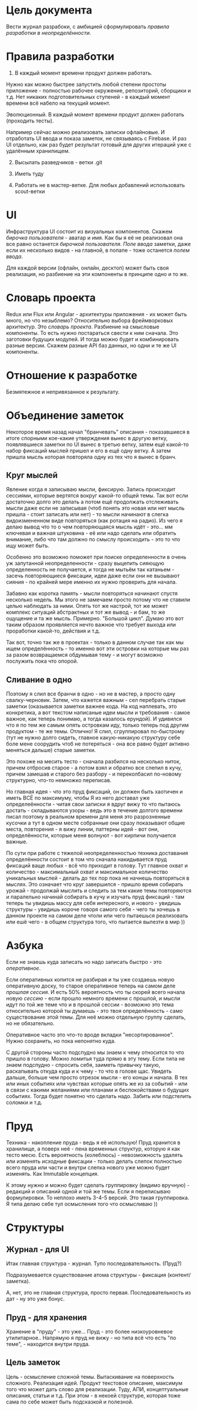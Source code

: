 # Цель документа

Вести журнал разрабоки, с амбицией сформулировать *правила разработки в неопределённости*.


# Правила разработки

1. В каждый момент времени продукт должен работать.

Нужно как можно быстрее запустить любой степени простоты приложение - полностью рабочее окружение, репозиторий, сборщики и т.д. Нет никаких подготовительных ступеней - в каждый момент времени всё набело на текущий момент.

Эволюционный. В каждый момент времени продукт должен работать (проходить тесты).

Например сейчас можно реализовать записки офлайновые. И отработать UI ввода и показа заметок, не связываясь с Firebase. И раз UI отдельно, как раз будет результат готовый для других итераций уже с удалённым хранилищем.

2. Высылать разведчиков - ветки .git

3. Иметь туду

4. Работать не в мастер-ветке. Для любых добавлений использовать scout-ветки


# UI

Инфраструктура UI состоит из визуальных компонентов. Скажем *бирочка пользователя* - аватар и имя. Как бы я её не реализовал она все равно останется *бирочкой пользователя*. *Поле ввода* заметки, даже если их несколько видов - на главной, в попапе - тоже останется *полем ввода*.

Для каждой версии (офлайн, онлайн, десктоп) может быть своя реализация, но разбиение на эти компоненты в принципе одно и то же.


# Словарь проекта

Redux или Flux или Angular - архитектуры приложения - их может быть много, но что незыблемо? Относительно выбора фреймворковых архитектур. Это *словарь проекта*. Разбиение на смысловые компоненты. То есть нужно постараться свести к ним сначала. Это заготовки будущих модулей. И тогда можно будет и комбинировать разные версии. Скажем разные API баз данных, но одни и те же UI компоненты.


# Отношение к разработке

Безмятежное и непривязанное к результату.


# Объединение заметок

Некоторое время назад начал "бранчевать" описания - показавшиеся в итоге спорными кое-какие утверждения вынес в другую ветку, появлявшиеся заметки по UI вынес в третью ветку, затем ещё какой-то набор фиксаций мыслей пришел и его в ещё одну ветку. А затем пришла мысль которая повторяла одну из тех что я вынес в бранч.

## Круг мыслей

Явление когда я записываю мысли, фиксирую. Запись происходит сессиями, которые вертятся вокруг какой-то общей темы. Так вот если достаточно долго это делать а потом ещё продолжать отслеживать мысли даже если не записывая (чтоб понять это новая или нет мысль пришла - стоит записать или нет) - то мысли начинают в слегка видоизмененном виде повторяться (как ротация на радио). Из чего я делаю вывод что то о чем повторяющаяся мысль идёт - это... мм ключевая и важная штуковина - её или надо сделать или обратить внимание, либо что там должно по смыслу происходить - это то что ищу может быть.

Особенно это возможно поможет при поиске определенности в очень уж запутанной неопределенности - сразу выцепить сияющую определенность не получается, и тогда не мытьём так катаньем - засечь повторяющиеся фиксации, идеи даже если они не вызывают сияния - по крайней мере именно их нужно проверить для начала.

Забавно как коротка память - мысли повторяться начинают спустя несколько недель. Мы этого не замечаем просто потому что не ставили целью наблюдать за ними. Опять тот же настрой, тот же может комплекс ситуаций абстрактных и тот же вывод - и бам, то же ощущение и та же мысль. Примерно. "Большой цикл". Думаю это вот таким образом проявляется нечто важное что требует выхода или проработки какой-то, действия и т.д.

Так вот, точно так же в проектах - только в данном случае так как мы ищем определённость - то именно вот эти островки на которые мы раз за разом возвращаемся обдумывая тему - и могут возможно послужить пока что опорой. 

## Сливание в одно

Поэтому я слил все бранчи в одно - но не в мастер, а просто одну свалку-черновик. Затем, что кажется важным - сел перебрать старые заметки (оказывается заметки важнее кода. На код наплевать, это конкретика, а вот текстом написаные идеи мысли и требования - самое важное, как теперь понимаю, а тогда казалось ерундой). И удивился что я по тем же самым опять островкам иду, только теперь под другим продуктом - те же темы. Отлично! Я слил, сгруппировал по-быстрому (тут не нужно долго сидеть, главное какую-никакую структуру себе боле мене соорудить чтоб не потеряться - она все равно будет активно меняться дальше) старые заметки.

Это похоже на месить тесто - сначала разбился на несколько ниток, причем отбросив старое - а потом взял и обратно все слепил в кучу, причем замешав и старого без разбору - и переколбасил по-новому структурно, что-то немножко переписав.

Но главная идея - что это пруд фиксаций, он должен быть хаотичен и иметь ВСЁ по максимуму, чтобы Я из него доставал уже определеённости - читая свои записки я вдруг вижу то что пытаюсь достать - складываются узоры - ведь это в течение долгого времени писал поэтому в реальном времени для меня это разрозненные кусочки а тут в одном месте собранные они сразу показывают общие места, повторения - я вижу линии, паттерны идей - вот они, определённости, которые меня волнуют - вот кирпичи получается важные. 

По сути при работе с тяжелой неопределенностью техника доставания определённости состоит в том что сначала накидывается пруд фиксаций ваще любых - всё что приходит в голову. Тут главное охват и количество - максимальный охват и максимальное количество уникальных мыслей - делать до тех пор пока не начнешь повторяться в мыслях. Это означает что круг завершился - пришло время собирать урожай - продолжай мыслить и следить за тем какие темы повторяются и паралельно начинай собирать в кучу и изучать пруд фиксаций - там теперь ты увидишь массу для себя интересного, и нового - увидишь структуры - увидишь короче говоря самого себя - чего ты хочешь в данном проекте на самом деле чтоли или чего пытаешься реализовать или ешё чего - в общем структура того, что пытается вылезти в мир )) 


# Азбука 

Если не знаешь куда записать но надо записать быстро - это *оперативное*.

Если оперативных копится не разбирая и ты уже создаешь новую оперативную доску, то старое оперативное теперь на самом деле *прошлая сессия*. И есть 50% вероятность что  ты скорей всего начала новую *сессию* - если прошло немного времени с прошлой, и мысли идут по той же теме что и в прошлой сессии - возможно это тема относительно которой ты думаешь - это твоя определённость - само существование этой темы. Для неё можно отдельную группу сделать, но не обязательно. 

Оперативное часто это что-то вроде вкладки "несортированное". Нужно сохранить, но пока непонятно куда.

С другой стороны часто подспудно мы знаем к чему относится то что пришло в голову. Можно ломитья туда прямо в эту тему. Если типа не знаем подспудно - спросить себя, заиметь привычку такую, раскапывать откуда куда и к чему - то что в голове щас. Увидеть дальше, больше чем просто отрезок мысли - его концы и начала. В тех или иных событиях или чувствах которые опять же из за событий - или в связи с какими желаниями или планами и беспокойствами о будущих событиях. Тогда будет понятно что сделать надо. Забить или подстелить соломки и т.д.


# Пруд 

Техника - накопление пруда - ведь я её использую! Пруд хранится в хранилище, а поверх неё - пена временных структур, которую я как тесто месю. Есть вероятность (колеблюсь) - невозможность удалять или изменять исходные фиксации - только делать слепок полностью всего пруда или части  и внутри слепка нового уже можно будет изменять. Как Immutable концепция.

К этому нужно и можно будет сделать группировку (видимо вручную) - редакций и описаний одной и той же темы. Если я переписываю формулировки. То неплохо иметь 3-4-5 версий. Это такая группировка. Я типа делаю себе тул осмысления того что осмысливаю )) 


# Структуры

## Журнал - для UI

Итак главная структура - журнал. Тупо последовательность. (Пруд?)

Подразумевается существование атома структуры - фиксация (контент/заметка).

А, нет, это не главная структура, просто первая. Последовательность из дат - ну это уже бонус.

## Пруд - для хранения

Хранение в "пруду" - это уже... Пруд - это более низкоуровневое утилитарное.. Напрямую я пруд не вижу - но типа всё что есть "по теме", - находится внутри пруда.

## Цель заметок

Цель - осмысление сложной темы. Вытаскивание на поверхность сложного. Реализация идей. Продукт текстовое описание, максимум того что может дать слово для реализации. Туду, АПИ, концептуальные описания, статьи и т.д. При этом - в некоей структуре, которая тоже сама по себе может быть подсказкой и полезной.